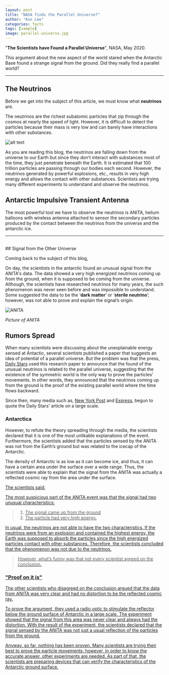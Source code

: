 ```yaml
---
layout: post
title: "NASA finds the Parallel Universe?"
author: "Kun Lee"
categories: facts
tags: [sample]
image: parallel-universe.jpg
---
```


"**The Scientists have Found a Parallel Universe**", NASA, May 2020.

This argument about the new aspect of the world stared when the Antarctic Base found a strange signal from the ground. Did they really find a parallel world?

---

## The Neutrinos

Before we get into the subject of this article, we must know what **neutrinos** are.

The neutrinos are the richest subatomic particles that zip through the cosmos at nearly the speed of light. However, it is difficult to detect the particles because their mass is very low and can barely have interactions with other substances.

![alt text](https://www.sciencenews.org/wp-content/uploads/2018/11/110518_ec_cosmicrays_feat.jpg "Neutrinos")

As you are reading this blog, the neutrinos are falling down from the universe to our Earth but since they don’t interact with substances most of the time, they just penetrate beneath the Earth. It is estimated that 100 trillion particles are passing through our bodies each second. However, the neutrinos generated by powerful explosions, etc., results in very high energy and allows the contact with other substances. Scientists are trying many different experiments to understand and observe the neutrinos.

## Antarctic Impulsive Transient Antenna

The most powerful tool we have to observe the neutrinos is ANITA, helium balloons with wireless antenna attached to sensor the secondary particles produced by the contact between the neutrinos from the universe and the antarctic ice.
<br/>

---

<br/>
## Signal from the Other Universe

Coming back to the subject of this blog,

On day, the scientists in the antarctic found an unusual signal from the ANITA's data. The data showed a very high energized neutrinos coming up from the ground, when it is supposed to be coming from the universe. Although, the scientists have researched neutrinos for many years, the such phenomenon was never seen before and was impossible to understand. Some suggested the data to be the ‘**dark matter**’ or ‘**sterile neutrino**’; however, was not able to prove and explain the signal’s origin.

![ANITA](https://www.hawaii.edu/news/wp-content/uploads/2018/12/manoa-antarctica-anita-balloon.jpg)
_<p style="font-size: 14px;">Picture of ANITA</p>_

## Rumors Spread

When many scientists were discussing about the unexplainable energy sensed at Antactic, several scientists published a paper that suggests an idea of potential of a parallel universe. But the problem was that the press, [Daily Stars](https://www.dailystar.co.uk/news/weird-news/nasa-scientists-detect-parallel-universe-21996849) used this research paper to announce that the found of the unusual neutrinos is related to the parallel universe, suggesting that the existence of the symmetric world is the only way to prove the particles’ movements. In other words, they announced that the neutrinos coming up from the ground is the proof of the existing parallel world where the time flows backward.

Since then, many media such as, [New York Post](https://nypost.com/2020/05/19/nasa-finds-evidence-of-parallel-universe-where-time-runs-backward-report/) and [Express](https://www.express.co.uk/news/science/1284659/NASA-news-parallel-universe-particles-neutrino-Antarctica-ANITA-study), begun to quote the Daily Stars' article on a large scale.

### Antarctica

However, to refute the theory spreading through the media, the scientists declared that it is one of the most unlikable explanations of the event. Furthermore, the scientists added that the particles sensed by the ANITA was not from the Earth’s ground but was related to the icecap of the Antarctic.

The density of Antarctic is as low as it can become ice, and thus, it can have a certain area under the surface over a wide range. Thus, the scientists were able to explain that the signal from the ANITA was actually a reflected cosmic ray from the area under the surface.

<U>The scientists said:<U/>

The most suspicious part of the ANITA event was that the signal had two unusual characteristics:

> 1.  The signal came up from the ground
> 2.  The particle had very high energy.

In usual, the neutrinos are not able to have the two characteristics. If the neutrinos were from an explosion and contained the highest energy, the Earth was supposed to absorb the particles since the high energized particles contact with other substances. Therefore, the scientists concluded that the phenomenon was not due to the neutrinos.

> However, what’s funny was that not every scientist agreed on the conclusion.

### "Proof on it is"

The other scientists who disagreed on the conclusion argued that the data from ANITA was very clear and had no distortion to be the reflected cosmic ray.

To prove the argument, they used a radio optic to stimulate the reflector below the ground surface of Antarctic in a large scale. The experiment showed that the signal from this area was never clear and always had the distortion. With the result of the experiment, the scientists declared that the signal sensed by the ANITA was not just a usual reflection of the particles from the ground.

Anyway, so far, nothing has been proven. Many scientists are trying their best to prove the particle movements; however, in order to know the accurate answer, other experiments are needed. As part of that, the scientists are preparing devices that can verify the characteristics of the Antarctic ground surface.
